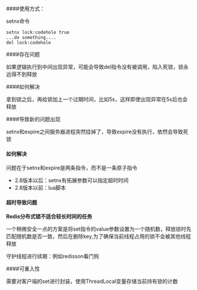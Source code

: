 ####使用方式：

setnx命令

```
setnx lock:codehole true
...do something....
del lock:codehole
```

####存在问题

如果逻辑执行到中间出现异常，可能会导致del指令没有被调用，陷入死锁，锁永远得不到释放

####如何解决

拿到锁之后，再给锁加上一个过期时间，比如5s，这样即使出现异常在5s后也会释放

####导致新的问题出现

setnx和expire之间服务器进程突然挂掉了，导致expire没有执行，依然会导致死锁

#### 如何解决

问题在于setnx和expire是两条指令，而不是一条原子指令

+ 2.8版本以后：setnx有拓展参数可以指定超时时间
+ 2.8版本以前：lua脚本

#### 超时导致问题

**Redis分布式锁不适合较长时间的任务**

一个稍微安全一点的方案是将set指令的value参数设置为一个随机数，释放锁时先匹配随机数是否一致，然后在删除key,为了确保当前线程占用的锁不会被其他线程释放

守护线程进行续期：例如redisson看门狗



####可重入性

需要对客户端的set进行封装，使用ThreadLocal变量存储当前持有锁的计数

